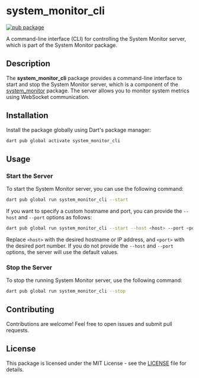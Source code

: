 # system_monitor_cli

[![pub package](https://img.shields.io/pub/v/system_monitor_cli.svg)](https://pub.dev/packages/system_monitor_cli)

A command-line interface (CLI) for controlling the System Monitor server, which is part of the System Monitor package.

## Description

The **system_monitor_cli** package provides a command-line interface to start and stop the System Monitor server, which is a component of the [system_monitor](https://pub.dev/packages/system_monitor) package. The server allows you to monitor system metrics using WebSocket communication.

## Installation

Install the package globally using Dart's package manager:

```sh
dart pub global activate system_monitor_cli
```

## Usage
### Start the Server
To start the System Monitor server, you can use the following command:

```sh
dart pub global run system_monitor_cli --start
```

If you want to specify a custom hostname and port, you can provide the `--host` and `--port` options as follows:

```sh
dart pub global run system_monitor_cli --start --host <host> --port <port>
```

Replace `<host>` with the desired hostname or IP address, and `<port>` with the desired port number. If you do not provide the `--host` and `--port` options, the server will use the default values.

### Stop the Server
To stop the running System Monitor server, use the following command:

```sh
dart pub global run system_monitor_cli --stop
```

## Contributing
Contributions are welcome! Feel free to open issues and submit pull requests.

## License
This package is licensed under the MIT License - see the [LICENSE](https://github.com/14h4i/system_monitor_cli/blob/main/LICENSE) file for details.
